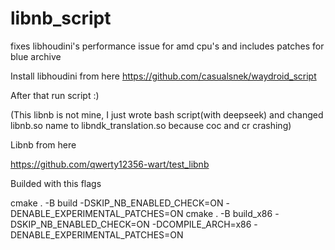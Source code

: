 # libnb_script
fixes libhoudini's performance issue for amd cpu's and includes patches for blue archive

Install libhoudini from here
https://github.com/casualsnek/waydroid_script 

After that run script :)

(This libnb is not mine, I just wrote bash script(with deepseek) and changed libnb.so name to libndk_translation.so because coc and cr crashing)

Libnb from here

https://github.com/qwerty12356-wart/test_libnb

Builded with this flags

cmake . -B build -DSKIP_NB_ENABLED_CHECK=ON -DENABLE_EXPERIMENTAL_PATCHES=ON
cmake . -B build_x86 -DSKIP_NB_ENABLED_CHECK=ON -DCOMPILE_ARCH=x86 -DENABLE_EXPERIMENTAL_PATCHES=ON
